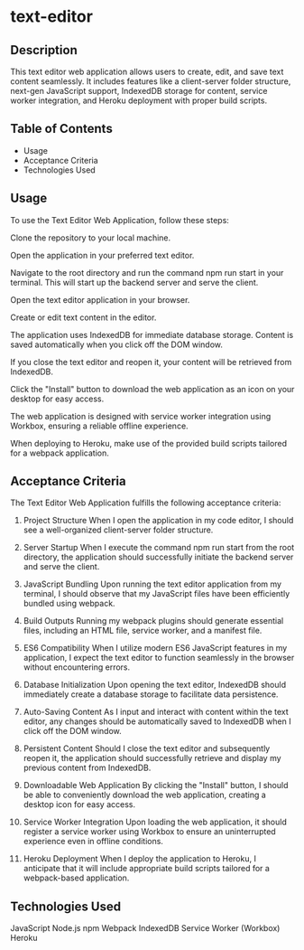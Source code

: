 # text-editor

## Description
This text editor web application allows users to create, edit, and save text content seamlessly. It includes features like a client-server folder structure, next-gen JavaScript support, IndexedDB storage for content, service worker integration, and Heroku deployment with proper build scripts.

## Table of Contents
- Usage
- Acceptance Criteria
- Technologies Used

## Usage
To use the Text Editor Web Application, follow these steps:

Clone the repository to your local machine.

Open the application in your preferred text editor.

Navigate to the root directory and run the command npm run start in your terminal. This will start up the backend server and serve the client.

Open the text editor application in your browser.

Create or edit text content in the editor.

The application uses IndexedDB for immediate database storage. Content is saved automatically when you click off the DOM window.

If you close the text editor and reopen it, your content will be retrieved from IndexedDB.

Click the "Install" button to download the web application as an icon on your desktop for easy access.

The web application is designed with service worker integration using Workbox, ensuring a reliable offline experience.

When deploying to Heroku, make use of the provided build scripts tailored for a webpack application.

## Acceptance Criteria
The Text Editor Web Application fulfills the following acceptance criteria:

1. Project Structure
When I open the application in my code editor, I should see a well-organized client-server folder structure.

2. Server Startup
When I execute the command npm run start from the root directory, the application should successfully initiate the backend server and serve the client.

3. JavaScript Bundling
Upon running the text editor application from my terminal, I should observe that my JavaScript files have been efficiently bundled using webpack.

4. Build Outputs
Running my webpack plugins should generate essential files, including an HTML file, service worker, and a manifest file.

5. ES6 Compatibility
When I utilize modern ES6 JavaScript features in my application, I expect the text editor to function seamlessly in the browser without encountering errors.

6. Database Initialization
Upon opening the text editor, IndexedDB should immediately create a database storage to facilitate data persistence.

7. Auto-Saving Content
As I input and interact with content within the text editor, any changes should be automatically saved to IndexedDB when I click off the DOM window.

8. Persistent Content
Should I close the text editor and subsequently reopen it, the application should successfully retrieve and display my previous content from IndexedDB.

9. Downloadable Web Application
By clicking the "Install" button, I should be able to conveniently download the web application, creating a desktop icon for easy access.

10. Service Worker Integration
Upon loading the web application, it should register a service worker using Workbox to ensure an uninterrupted experience even in offline conditions.

11. Heroku Deployment
When I deploy the application to Heroku, I anticipate that it will include appropriate build scripts tailored for a webpack-based application.

## Technologies Used
JavaScript
Node.js
npm
Webpack
IndexedDB
Service Worker (Workbox)
Heroku
